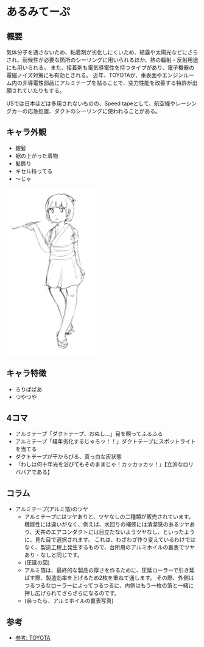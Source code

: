 # あるみてーぷ

## 概要

気体分子を通さないため、粘着剤が劣化しにくいため、結露や太陽光などにさらされ、耐候性が必要な箇所のシーリングに用いられるほか、熱の輻射・反射用途にも用いられる。
また、接着剤も電気導電性を持つタイプがあり、電子機器の電磁ノイズ対策にも有効とされる。
近年、TOYOTAが、車表面やエンジンルーム内の非導電性部品にアルミテープを貼ることで、空力性能を改善する特許が出願されていたりもする。

USでは日本ほどは多用されないものの、Speed tapeとして、航空機やレーシングカーの応急処置、ダクトのシーリングに使われることがある。

## キャラ外観

- 銀髪
- 裾の上がった着物
- 髪飾り
- キセル持ってる
- ～じゃ

![AluminiumTape](thumbs/AluminiumTape.png)

## キャラ特徴

- ろりばばあ
- つやつや

## 4コマ

- アルミテープ「ダクトテープ、おぬし…」目を瞑ってふるふる
- アルミテープ「経年劣化するじゃろッ！！」ダクトテープにスポットライトを当てる
- ダクトテープが干からびる、真っ白な灰状態
- 「わしは何十年光を浴びてもそのままじゃ！カッカッカッ！」【立派なロリババアである】

## コラム

- アルミテープ(アルミ箔)のツヤ
  - アルミテープにはツヤありと、ツヤなしの二種類が販売されています。
  機能性には違いがなく、例えば、水回りの補修には清潔感のあるツヤあり、天井のエアコンダクトには目立たないようツヤなし、といったように、見た目で選択されます。
  これは、わざわざ作り変えているわけではなく、製造工程上発生するもので、台所用のアルミホイルの裏表でツヤあり・なしと同じです。
  - (圧延の図)
  - アルミ箔は、最終的な製品の厚さを作るために、圧延ローラーで引き延ばす際、製造効率を上げるため2枚を重ねて通します。
  その際、外側はつるつるなローラーによってつるつるに、内側はもう一枚の箔と一緒に押し広げられてざらざらになるのです。
  - (余ったら、アルミホイルの裏表写真)

## 参考

- [参考: TOYOTA](https://astamuse.com/ja/published/JP/No/2016125398)
